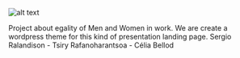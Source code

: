 ![alt text](https://tsiryr.promo-42.codeur.online/github-screens/egality.png)

Project about egality of Men and Women in work.
We are create a wordpress theme for this kind of presentation landing page.
Sergio Ralandison - Tsiry Rafanoharantsoa - Célia Bellod
